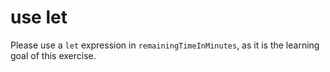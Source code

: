 # use let

Please use a `let` expression in `remainingTimeInMinutes`, as it is the learning goal of this exercise.

